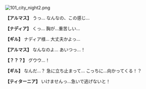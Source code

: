 
![101_city_night2.png](../images/backgrounds/101_city_night2.png)

**【アルマス】**
うっ…
なんなの、この感じ…

**【ナディア】**
くっ…
胸が…重苦しい…

**【ギル】**
ナディア様…
大丈夫かよっ…

**【アルマス】**
なんなのよ…
あいつっ…！

**【？？？】**
グウウ…！

**【ギル】**
なんだ…？
急に立ち止まって…
こっちに…向かってくる！？

**【ティターニア】**
いけませんっ…急いで逃げないと！